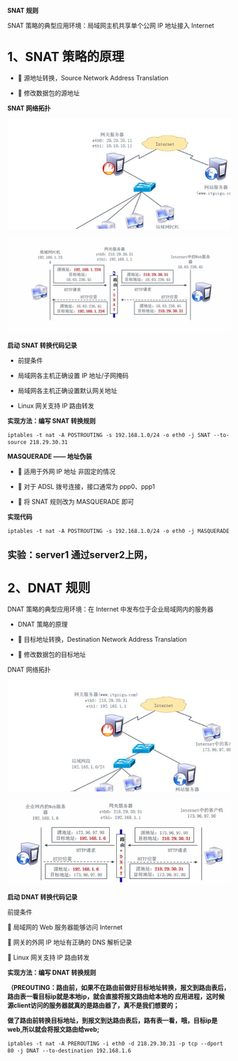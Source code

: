 **SNAT 规则**

SNAT 策略的典型应用环境：局域网主机共享单个公网 IP 地址接入 Internet

# 1、SNAT 策略的原理

-  源地址转换，Source Network Address Translation

-  修改数据包的源地址

**SNAT 网络拓扑**

![](images/WEBRESOURCE207ae67fbc18d275c77c7b08653e11d7截图.png)

![](images/WEBRESOURCE4420f3d57aca38bfceeee1402047b199截图.png)

**启动 SNAT 转换代码记录**

- 前提条件

-  局域网各主机正确设置 IP 地址/子网掩码

- 局域网各主机正确设置默认网关地址

- Linux 网关支持 IP 路由转发

**实现方法：编写 SNAT 转换规则**

```
iptables -t nat -A POSTROUTING -s 192.168.1.0/24 -o eth0 -j SNAT --to-source 218.29.30.31
```

**MASQUERADE —— 地址伪装**

-  适用于外网 IP 地址 非固定的情况

-  对于 ADSL 拨号连接，接口通常为 ppp0、ppp1

-  将 SNAT 规则改为 MASQUERADE 即可

**实现代码**

```
iptables -t nat -A POSTROUTING -s 192.168.1.0/24 -o eth0 -j MASQUERADE
```

## 实验：server1 通过server2上网，

# 2、DNAT 规则 

DNAT 策略的典型应用环境：在 Internet 中发布位于企业局域网内的服务器

- DNAT 策略的原理

-  目标地址转换，Destination Network Address Translation

-  修改数据包的目标地址

DNAT 网络拓扑

![](images/WEBRESOURCE0c90a6aa9ba3473af8d334aa27d162d5截图.png)

![](images/WEBRESOURCEe5d9281dcac0b5011e212ce37852f24a截图.png)

**启动 DNAT 转换代码记录**

前提条件

 局域网的 Web 服务器能够访问 Internet

 网关的外网 IP 地址有正确的 DNS 解析记录

 Linux 网关支持 IP 路由转发

**实现方法：编写 DNAT 转换规则**

**（PREOUTING：路由前，如果不在路由前做好目标地址转换，报文到路由表后，路由表一看目标ip就是本地ip，就会直接将报文路由给本地的		应用进程，这时候源client访问的服务器就真的是路由器了，真不是我们想要的；**

**做了路由前转换目标地址，到报文到达路由表后，路有表一看，哦，目标ip是web,所以就会将报文路由给web;**

```
iptables -t nat -A PREROUTING -i eth0 -d 218.29.30.31 -p tcp --dport 80 -j DNAT --to-destination 192.168.1.6
```